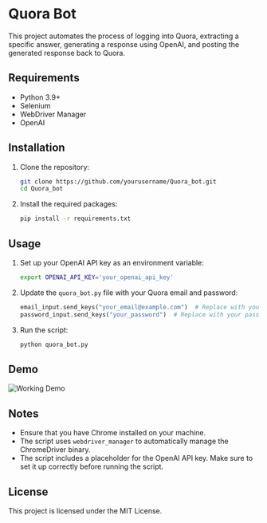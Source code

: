 # Quora Bot

This project automates the process of logging into Quora, extracting a specific answer, generating a response using OpenAI, and posting the generated response back to Quora.

## Requirements

- Python 3.9+
- Selenium
- WebDriver Manager
- OpenAI

## Installation

1. Clone the repository:
    ```sh
    git clone https://github.com/yourusername/Quora_bot.git
    cd Quora_bot
    ```

2. Install the required packages:
    ```sh
    pip install -r requirements.txt
    ```

## Usage

1. Set up your OpenAI API key as an environment variable:
    ```sh
    export OPENAI_API_KEY='your_openai_api_key'
    ```

2. Update the `quora_bot.py` file with your Quora email and password:
    ```python
    email_input.send_keys("your_email@example.com")  # Replace with your email
    password_input.send_keys("your_password")  # Replace with your password
    ```

3. Run the script:
    ```sh
    python quora_bot.py
    ```

## Demo

![Working Demo](path/to/your/demo.gif)

## Notes

- Ensure that you have Chrome installed on your machine.
- The script uses `webdriver_manager` to automatically manage the ChromeDriver binary.
- The script includes a placeholder for the OpenAI API key. Make sure to set it up correctly before running the script.

## License

This project is licensed under the MIT License.
